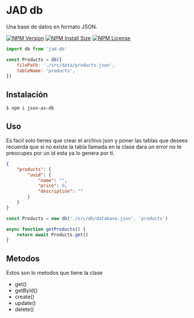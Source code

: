 # JAD db

Una base de datos en formato JSON.

[![NPM Version][npm-version-image]][npm-version-url]
[![NPM Install Size][npm-install-size-image]][npm-install-size-url]
[![NPM License][license-image]][license-url]

```js
import db from 'jad-db'

const Products = db({
	filePath: './src/data/products.json',
	tableName: 'products',
})
```

## Instalación

```console
$ npm i json-as-db
```

## Uso

Es facil solo tienes que crear el archivo json y poner las tablas que desees recuerda que si no existe la tabla llamada en la clase dara un error no te preocupes por un id esta ya lo genera por ti.

```json
{
	"products": {
		"uuid": {
			"name": "",
			"price": 0,
			"description": ""
		}
	}
}
```

```js
const Products = new db('./src/db/database.json', 'products')

async function getProducts() {
	return await Products.get()
}
```

## Metodos

Estos son lo metodos que tiene la clase

- get()
- getById()
- create()
- update()
- delete()

[npm-version-url]: https://www.npmjs.com/package/jad-db
[npm-version-image]: https://badgen.net/npm/v/jad-db
[npm-install-size-image]: https://packagephobia.com/badge?p=jad-db
[npm-install-size-url]: https://packagephobia.com/result?p=jad-db
[license-image]: https://badgen.net/npm/license/jad-db
[license-url]: https://github.com/json-as-db/json-as-db/blob/master/LICENSE
